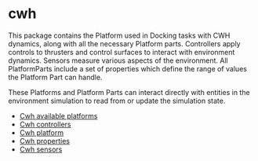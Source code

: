 # cwh

This package contains the Platform used in Docking tasks with CWH dynamics,
along with all the necessary Platform parts. Controllers apply controls to thrusters and control
surfaces to interact with environment dynamics. Sensors measure various aspects
of the environment. All PlatformParts include a set of
properties which define the range of values the Platform Part
can handle.

These Platforms and Platform Parts can interact directly with
entities in the environment simulation to read from or
update the simulation state.

- [Cwh available platforms](../../../reference/platforms/cwh/cwh_available_platforms.md)
- [Cwh controllers](../../../reference/platforms/cwh/cwh_controllers.md)
- [Cwh platform](../../../reference/platforms/cwh/cwh_platform.md)
- [Cwh properties](../../../reference/platforms/cwh/cwh_properties.md)
- [Cwh sensors](../../../reference/platforms/cwh/cwh_sensors.md)
